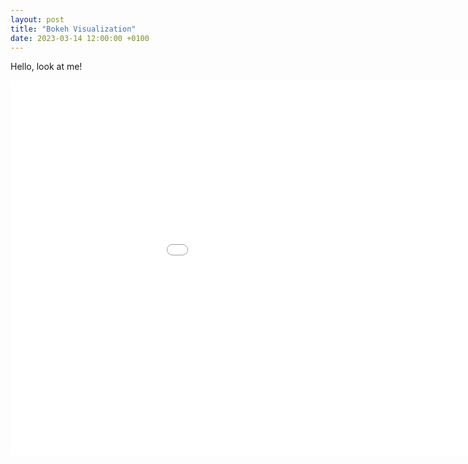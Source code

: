 ```yaml
---
layout: post
title: "Bokeh Visualization"
date: 2023-03-14 12:00:00 +0100
---
```

Hello, look at me!


<embed 
       type="text/html" 
       src="/bokeh.html"
       width="1100"
       height="600"
       >
</embed>